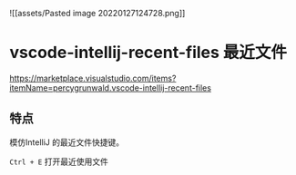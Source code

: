 

![[assets/Pasted image 20220127124728.png]]

# vscode-intellij-recent-files 最近文件

https://marketplace.visualstudio.com/items?itemName=percygrunwald.vscode-intellij-recent-files

## 特点

模仿IntelliJ 的最近文件快捷键。

`Ctrl + E` 打开最近使用文件

